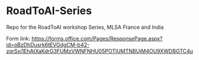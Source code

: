 # RoadToAI-Series
Repo for the RoadToAI workshop Series, MLSA France and India

Form link: https://forms.office.com/Pages/ResponsePage.aspx?id=oBzDhDusrk6tEVGdgCM-b42-zqrSxi1EhAtXaKdrG3FUMzVWNFNHU05POTlUMTNBUjM4OU9XWDBGTC4u

